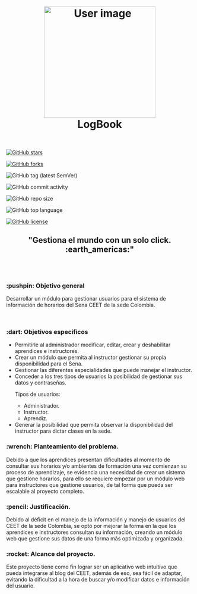 <h1 align="center">
    <a href="./src/Home_logBook/index.html"><img src="./3- Desarrollo/03-Prototipo_N.F/img-readme/user.png" alt="User image" width="300" height="300"></a>
    <!--Tittle-->
    <br />
    LogBook
    <br />
</h1>
<br />
<!--Shield zone
NO TOCAR SI NO SABEN CÓMO FUNCIONA, O TODO SE VA AL CARAJO COMO ME HA PASADO ÚLTIMAMENTE xd
-->
<p align="center">

<!-- stars -->
[![GitHub stars](https://img.shields.io/github/stars/senaceet/proyecto-logbook?style=for-the-badge)](https://github.com/senaceet/proyecto-logbook/stargazers)

<!-- forks -->
[![GitHub forks](https://img.shields.io/github/forks/senaceet/proyecto-logbook?style=for-the-badge)](https://github.com/senaceet/proyecto-logbook/network)

<!--Tag version-->
![GitHub tag (latest SemVer)](https://img.shields.io/github/v/tag/senaceet/proyecto-logbook?style=for-the-badge)

<!--commit activity per month-->
![GitHub commit activity](https://img.shields.io/github/commit-activity/m/senaceet/proyecto-logbook?style=for-the-badge)

<!--repo size-->
![GitHub repo size](https://img.shields.io/github/repo-size/senaceet/proyecto-logbook?style=for-the-badge)

<!--top lenguaje-->
![GitHub top language](https://img.shields.io/github/languages/top/senaceet/proyecto-logbook?style=for-the-badge)

<!-- license -->
[![GitHub license](https://img.shields.io/github/license/senaceet/proyecto-logbook?style=for-the-badge)](https://github.com/senaceet/proyecto-logbook)
</p>
<!--phrase-->
<h2 align="center">"Gestiona el mundo con un solo click. :earth_americas:"</h2>
<br />
<br />
<!--Objetives-->
<h3> :pushpin: Objetivo general</h3>
<p>Desarrollar un módulo para gestionar usuarios para el sistema de información de horarios del Sena CEET de la
sede Colombia.</p>
<br />
<h3> :dart: Objetivos especificos</h3>
<ul>
    <li>Permitirle al administrador modificar, editar, crear y deshabilitar aprendices e instructores.</li>
    <li>Crear un módulo que permita al instructor gestionar su propia disponibilidad para el Sena.</li>
    <li>Gestionar las diferentes especialidades que puede manejar el instructor. </li>
    <li>Conceder a los tres tipos de usuarios la posibilidad de gestionar sus datos y contraseñas.
    <br />
    <p>Tipos de usuarios: </p>
        <ul>
            <li>Administrador.</li>
            <li>Instructor.</li>
            <li>Aprendiz.</li>
        </ul>
    </li>
    <li>Generar la posibilidad que permita observar la disponibilidad del instructor para dictar clases en la sede.</li>
</ul>
<h3> :wrench: Planteamiento del problema.</h3>
<p>
    Debido a que los aprendices presentan dificultades al momento de consultar sus horarios y/o ambientes de formación una vez comienzan su proceso de aprendizaje, se evidencia una necesidad de crear un sistema que gestione horarios, para ello se requiere empezar por un módulo web para instructores que gestione usuarios, de tal forma que pueda ser escalable al proyecto completo. <br />  
</p>
<h3> :pencil: Justificación.</h3>
<p>
    Debido al déficit en el manejo de la información y manejo de usuarios del CEET de la sede Colombia, se optó por mejorar la forma en la que los aprendices e instructores consultan su información, creando un módulo web que gestione sus datos de una forma más optimizada y organizada.
</p>
<h3> :rocket: Alcance del proyecto.</h3>
<p>
Este proyecto tiene como fin lograr ser un aplicativo web intuitivo que pueda integrarse al blog del CEET, además de eso, sea fácil de adaptar, evitando la dificultad a la hora de buscar y/o modificar datos e información del usuario.
</p>
